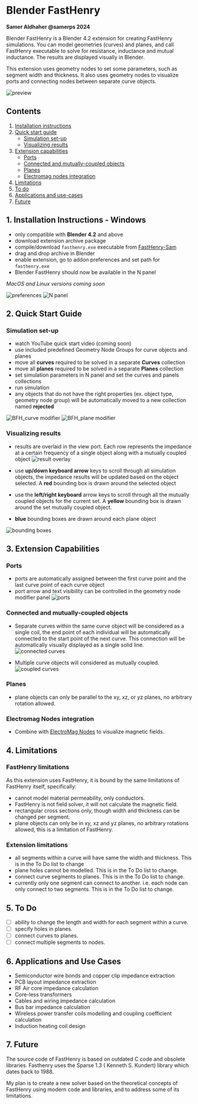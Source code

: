# Blender FastHenry    

**Samer Aldhaher @samerps 2024**

Blender FastHenry is a Blender 4.2 extension for creating FastHenry simulations. You can model geometries (curves) and planes, and call FastHenry executable to solve for resistance, inductance and mutual inductance. The results are displayed visually in Blender.

This extension uses geometry nodes to set some parameters, such as segment width and thickness. It also uses geometry nodes to visualize ports and connecting nodes between separate curve objects. 

![preview](docs/images/preview.jpg)

## Contents
1. [Installation instructions](#installation-instructions---windows)
1. [Quick start guide](#quick-start-guide)
    - [Simulation set-up](#simulation-set-up)
    - [Visualizing results](#visualizing-results)
1. [Extension capabilities](#3-extension-capabilities)
    - [Ports](#ports)
    - [Connected and mutually-coupled objects](#connected-and-mutually-coupled-objects)
    - [Planes](#planes) 
    - [Electromag nodes integration](#electromag-nodes-integration)
1. [Limitations](#4-limitations)
1. [To do](#5-to-do)
1. [Applications and use-cases](#6-applications-and-use-cases)
1. [Future](#7-future)


## 1. Installation Instructions - Windows 
- only compatible with **Blender 4.2** and above
- download extension archive package
- compile/download `fasthenry.exe` executable from [FastHenry-Sam](https://github.com/samerps/FastHenry2-Sam)
- drag and drop archive in Blender
- enable extension, go to addon preferences and set path for `fasthenry.exe` 
- Blender FastHenry should now be available in the N panel

*MacOS and Linux versions coming soon*

![preferences](docs/images/preferences.jpg) 
![N panel](docs/images/N%20panel.jpg)

## 2. Quick Start Guide

### Simulation set-up
- watch YouTube quick start video (coming soon)
- use included predefined Geometry Node Groups for curve objects and planes
- move all **curves** required to be solved in a separate **Curves** collection
- move all **planes** required to be solved in a separate **Planes** collection
- set simulation parameters in N panel and set the curves and panels collections 
- run simulation
- any objects that do not have the right properties (ex. object type, geometry node group) will be automatically moved to a new collection named **rejected**

![BFH_curve modifier](docs/images/BFH_curve_modifier.png)
![BFH_plane modifier](docs/images/BFH_plane_modifier.png)
### Visualizing results  
- results are overlaid in the view port. Each row represents the impedance at a certain frequency of a single object along with a mutually coupled object
![result overlay](docs/images/result_overlay.jpg)
- use **up/down keyboard arrow** keys to scroll through all simulation objects, the impedance results will be updated based on the object selected. A **red** bounding box is drawn around the selected object

- use the **left/right keyboard** arrow keys to scroll through all the mutually coupled objects for the current set. A **yellow** bounding box is drawn around the set mutually coupled object. 
- **blue** bounding boxes are drawn around each plane object

![bounding boxes](docs/images/bounding_boxes.jpg)

## 3. Extension Capabilities 
### Ports
- ports are automatically assigned between the first curve point and the last curve point of each curve object 
- port arrow and text visibility can be controlled in the geometry node modifier panel
![ports](docs/images/port.jpg)

### Connected and mutually-coupled objects

- Separate curves within the same curve object will be considered as a single coil, the end point of each individual will be automatically  connected to the start point of the next curve. This connection will be automatically visually displayed as a single solid line. 
![connected curves](docs/images/connected_curves.jpg)

- Multiple curve objects will considered as mutually coupled. 
![coupled curves](docs/images/coupled_curves.jpg)

### Planes
- plane objects can only be parallel to the xy, xz, or yz planes, no arbitrary rotation allowed. 

### Electromag Nodes integration
- Combine with [ElectroMag Nodes](https://blendermarket.com/products/electromag-nodes) to visualize magnetic fields.

## 4. Limitations

### FastHenry limitations
As this extension uses FastHenry, it is bound by the same limitations of FastHenry itself, specifically:
- cannot model material permeability, only conductors.
- FastHenry is not field solver, it will not calculate the magnetic field.
- rectangular cross sections only, though width and thickness can be changed per segment.
- plane objects can only be in xy, xz and yz planes, no arbitrary rotations allowed, this is a limitation of FastHenry.

### Extension limitations

- all segments within a curve will have same the width and thickness. This is in the To Do list to change
- plane holes cannot be modelled. This is in the To Do list to change.
- connect curve segments to planes. This is in the To Do list to change.
- currently only one segment can connect to another. i.e. each node can only connect to two segments. This is in the To Do list to change.    

## 5. To Do
- [ ] ability to change the length and width for each segment within a curve. 
- [ ] specify holes in planes. 
- [ ] connect curves to planes.
- [ ] connect multiple segments to nodes.

## 6. Applications and Use Cases
- Semiconductor wire bonds and copper clip impedance extraction
- PCB layout impedance extraction
- RF Air core impedance calculation
- Core-less transformers
- Cables and wiring impedance calculation
- Bus bar impedance calculation
- Wireless power transfer coils modelling and coupling coefficient calculation  
- Induction heating coil design

## 7. Future

The source code of FastHenry is based on outdated C code and obsolete libraries. Fasthenry uses the Sparse 1.3 ( Kenneth S. Kundert) library which dates back to 1988.

My plan is to create a new solver based on the theoretical concepts of FastHenry using modern code and libraries, and to address some of its limitations. 
